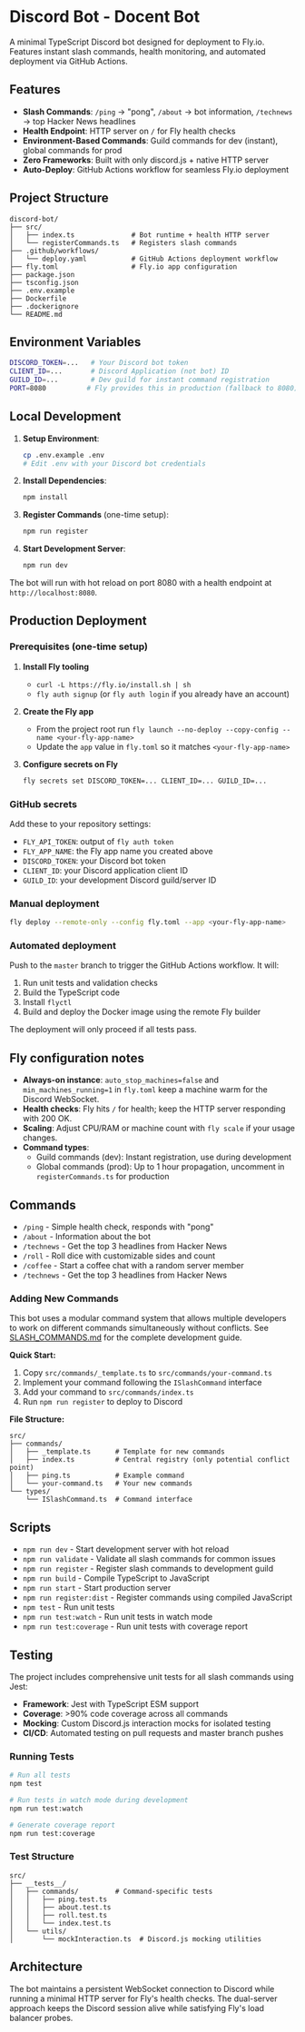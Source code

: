 # Discord Bot - Docent Bot

A minimal TypeScript Discord bot designed for deployment to Fly.io. Features instant slash commands, health monitoring, and automated deployment via GitHub Actions.

## Features

- **Slash Commands**: `/ping` → "pong", `/about` → bot information, `/technews` → top Hacker News headlines
- **Health Endpoint**: HTTP server on `/` for Fly health checks
- **Environment-Based Commands**: Guild commands for dev (instant), global commands for prod
- **Zero Frameworks**: Built with only discord.js + native HTTP server
- **Auto-Deploy**: GitHub Actions workflow for seamless Fly.io deployment

## Project Structure

```
discord-bot/
├── src/
│   ├── index.ts              # Bot runtime + health HTTP server
│   └── registerCommands.ts   # Registers slash commands
├── .github/workflows/
│   └── deploy.yaml           # GitHub Actions deployment workflow
├── fly.toml                  # Fly.io app configuration
├── package.json
├── tsconfig.json
├── .env.example
├── Dockerfile
├── .dockerignore
└── README.md
```

## Environment Variables

```bash
DISCORD_TOKEN=...   # Your Discord bot token
CLIENT_ID=...       # Discord Application (not bot) ID
GUILD_ID=...        # Dev guild for instant command registration
PORT=8080          # Fly provides this in production (fallback to 8080)
```

## Local Development

1. **Setup Environment**:

   ```bash
   cp .env.example .env
   # Edit .env with your Discord bot credentials
   ```

2. **Install Dependencies**:

   ```bash
   npm install
   ```

3. **Register Commands** (one-time setup):

   ```bash
   npm run register
   ```

4. **Start Development Server**:
   ```bash
   npm run dev
   ```

The bot will run with hot reload on port 8080 with a health endpoint at `http://localhost:8080`.

## Production Deployment

### Prerequisites (one-time setup)

1. **Install Fly tooling**

   - `curl -L https://fly.io/install.sh | sh`
   - `fly auth signup` (or `fly auth login` if you already have an account)

2. **Create the Fly app**

   - From the project root run `fly launch --no-deploy --copy-config --name <your-fly-app-name>`
   - Update the `app` value in `fly.toml` so it matches `<your-fly-app-name>`

3. **Configure secrets on Fly**
   ```bash
   fly secrets set DISCORD_TOKEN=... CLIENT_ID=... GUILD_ID=...
   ```

### GitHub secrets

Add these to your repository settings:

- `FLY_API_TOKEN`: output of `fly auth token`
- `FLY_APP_NAME`: the Fly app name you created above
- `DISCORD_TOKEN`: your Discord bot token
- `CLIENT_ID`: your Discord application client ID
- `GUILD_ID`: your development Discord guild/server ID

### Manual deployment

```bash
fly deploy --remote-only --config fly.toml --app <your-fly-app-name>
```

### Automated deployment

Push to the `master` branch to trigger the GitHub Actions workflow. It will:

1. Run unit tests and validation checks
2. Build the TypeScript code
3. Install `flyctl`
4. Build and deploy the Docker image using the remote Fly builder

The deployment will only proceed if all tests pass.

## Fly configuration notes

- **Always-on instance**: `auto_stop_machines=false` and `min_machines_running=1` in `fly.toml` keep a machine warm for the Discord WebSocket.
- **Health checks**: Fly hits `/` for health; keep the HTTP server responding with 200 OK.
- **Scaling**: Adjust CPU/RAM or machine count with `fly scale` if your usage changes.
- **Command types**:
  - Guild commands (dev): Instant registration, use during development
  - Global commands (prod): Up to 1 hour propagation, uncomment in `registerCommands.ts` for production

## Commands

- `/ping` - Simple health check, responds with "pong"
- `/about` - Information about the bot
- `/technews` - Get the top 3 headlines from Hacker News
- `/roll` - Roll dice with customizable sides and count
- `/coffee` - Start a coffee chat with a random server member
- `/technews` - Get the top 3 headlines from Hacker News

### Adding New Commands

This bot uses a modular command system that allows multiple developers to work on different commands simultaneously without conflicts. See [SLASH_COMMANDS.md](./SLASH_COMMANDS.md) for the complete development guide.

**Quick Start:**

1. Copy `src/commands/_template.ts` to `src/commands/your-command.ts`
2. Implement your command following the `ISlashCommand` interface
3. Add your command to `src/commands/index.ts`
4. Run `npm run register` to deploy to Discord

**File Structure:**

```
src/
├── commands/
│   ├── _template.ts      # Template for new commands
│   ├── index.ts          # Central registry (only potential conflict point)
│   ├── ping.ts           # Example command
│   └── your-command.ts   # Your new commands
└── types/
    └── ISlashCommand.ts  # Command interface
```

## Scripts

- `npm run dev` - Start development server with hot reload
- `npm run validate` - Validate all slash commands for common issues
- `npm run register` - Register slash commands to development guild
- `npm run build` - Compile TypeScript to JavaScript
- `npm run start` - Start production server
- `npm run register:dist` - Register commands using compiled JavaScript
- `npm test` - Run unit tests
- `npm run test:watch` - Run unit tests in watch mode
- `npm run test:coverage` - Run unit tests with coverage report

## Testing

The project includes comprehensive unit tests for all slash commands using Jest:

- **Framework**: Jest with TypeScript ESM support
- **Coverage**: >90% code coverage across all commands
- **Mocking**: Custom Discord.js interaction mocks for isolated testing
- **CI/CD**: Automated testing on pull requests and master branch pushes

### Running Tests

```bash
# Run all tests
npm test

# Run tests in watch mode during development
npm run test:watch

# Generate coverage report
npm run test:coverage
```

### Test Structure

```
src/
├── __tests__/
│   ├── commands/         # Command-specific tests
│   │   ├── ping.test.ts
│   │   ├── about.test.ts
│   │   ├── roll.test.ts
│   │   └── index.test.ts
│   └── utils/
│       └── mockInteraction.ts  # Discord.js mocking utilities
```

## Architecture

The bot maintains a persistent WebSocket connection to Discord while running a minimal HTTP server for Fly's health checks. The dual-server approach keeps the Discord session alive while satisfying Fly's load balancer probes.
